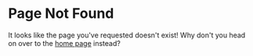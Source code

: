 # Page Not Found

It looks like the page you've requested doesn't exist! Why don't you head on
over to the [home page](/) instead?
